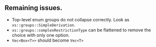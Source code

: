 ## Remaining issues.

- Top-level enum groups do not collapse correctly. Look as `xs::groups::SimpleDerivation`.
- `xs::groups::complexRestrictionType` can be flattened to remove the choice with only one option.
- `Vec<Box<T>>` should become `Vec<T>`
